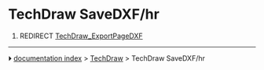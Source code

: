 # TechDraw SaveDXF/hr
1.  REDIRECT [TechDraw_ExportPageDXF](TechDraw_ExportPageDXF.md)



---
⏵ [documentation index](../README.md) > [TechDraw](TechDraw_Workbench.md) > TechDraw SaveDXF/hr
